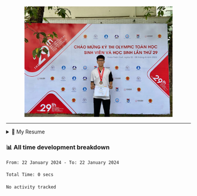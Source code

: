 <p align="center"><img src="asset/header.jpg" width="80%"/></p>

---

<details>
  <summary>📃 My Resume</summary>

### Education

- 📖 **Information Technology**\
📆 10/2021 - present\
📍 **Thang Long University** - Hoang Mai, Hanoi, Vietnam

### Experience

<img align="right" src="https://img.shields.io/badge/Figma-F24E1E?style=flat&logo=figma&logoColor=white"/>
<img align="right" src="https://img.shields.io/badge/node.js-6DA55F?style=flat&logo=node.js&logoColor=white"/>
<img align="right" src="https://img.shields.io/badge/Next.js-black?style=flat&logo=next.js&logoColor=white"/>
<img align="right" src="https://img.shields.io/badge/TypeScript-007ACC?style=flat&logo=typescript&logoColor=white"/>


- 👨‍💻 **Full Stack Web Intern**\
📆 09/2022 - 05/2023
📍 **TECH 5S** -  Lưu Hữu Phước, Phường Mỹ Đình I, Quận Nam Từ Liêm, Thành phố Hà Nội.

📆 11/2023 - present\
📍 **White Neuron** -  Khu đô thị Mậu Lương, Hà Đông, Hanoi, Vietnam
</details>

### 📊 All time development breakdown

<!--START_SECTION:waka-->

```txt
From: 22 January 2024 - To: 22 January 2024

Total Time: 0 secs

No activity tracked
```

<!--END_SECTION:waka-->
